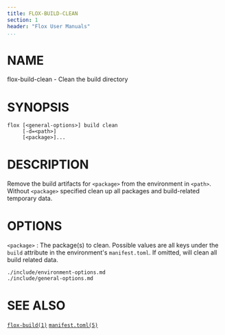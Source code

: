 ```yaml
---
title: FLOX-BUILD-CLEAN
section: 1
header: "Flox User Manuals"
...
```


# NAME

flox-build-clean - Clean the build directory

# SYNOPSIS

```
flox [<general-options>] build clean
     [-d=<path>]
     [<package>]...
```

# DESCRIPTION

Remove the build artifacts for `<package>` from the environment in `<path>`.
Without `<package>` specified clean up all packages and build-related temporary
data.


# OPTIONS

`<package>`
:   The package(s) to clean.
    Possible values are all keys under the `build` attribute
    in the environment's `manifest.toml`.
    If omitted, will clean all build related data.


```{.include}
./include/environment-options.md
./include/general-options.md
```

# SEE ALSO

[`flox-build(1)`](./flox-build.md)
[`manifest.toml(5)`](./manifest.toml.md)

